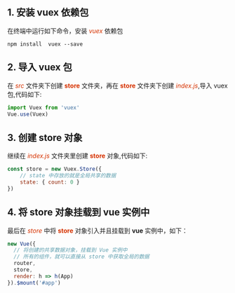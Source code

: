 
## 1. 安装 vuex 依赖包
在终端中运行如下命令，安装 *<font color="#d63200">vuex</font>* 依赖包
```shell
npm install  vuex --save
```
## 2. 导入 vuex 包
在 *<font color="#d63200">src</font>* 文件夹下创建 **<font color="#d63200">store</font>** 文件夹，再在 **<font color="#d63200">store</font>**  文件夹下创建 *<font color="#d63200">index.js</font>*,导入 vuex 包,代码如下:
```js
import Vuex from 'vuex'
Vue.use(Vuex)
```
## 3. 创建 store 对象
继续在 *<font color="#d63200">index.js</font>* 文件夹里创建 **<font color="#d63200">store</font>**  对象,代码如下:
```js
const store = new Vuex.Store({
    // state 中存放的就是全局共享的数据
    state: { count: 0 }
})
```
## 4. 将 store 对象挂载到 vue 实例中
最后在 *<font color="#d63200">store</font>* 中将 **<font color="#d63200">store</font>**  对象引入并且挂载到 **vue** 实例中，如下：
```js
new Vue({
  // 将创建的共享数据对象，挂载到 Vue 实例中
  // 所有的组件，就可以直接从 store 中获取全局的数据
  router,
  store,
  render: h => h(App)
}).$mount('#app')
```

